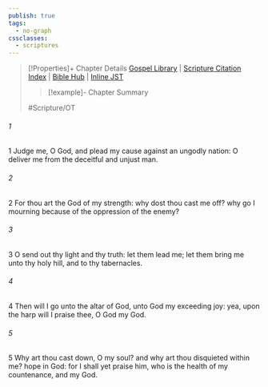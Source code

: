 ```yaml
---
publish: true
tags:
  - no-graph
cssclasses:
  - scriptures
---
```

>[!Properties]+ Chapter Details
>[Gospel Library](https://churchofjesuschrist.org/study/scriptures/ot/ps/43?lang=eng)    |    [Scripture Citation Index](https://scriptures.byu.edu/#0772b::c0772b)    |    [Bible Hub](https://biblehub.com/psalms/43.htm)    |    [Inline JST](https://scripturetoolbox.com/html/ic/Psalms/43.html)
>>[!example]- Chapter Summary
>> 
> 
>
>#Scripture/OT
###### 1
1 Judge me, O God, and plead my cause against an ungodly nation: O deliver me from the deceitful and unjust man.
###### 2
2 For thou art the God of my strength: why dost thou cast me off? why go I mourning because of the oppression of the enemy?
###### 3
3 O send out thy light and thy truth: let them lead me; let them bring me unto thy holy hill, and to thy tabernacles.
###### 4
4 Then will I go unto the altar of God, unto God my exceeding joy: yea, upon the harp will I praise thee, O God my God.
###### 5
5 Why art thou cast down, O my soul? and why art thou disquieted within me? hope in God: for I shall yet praise him, who is the health of my countenance, and my God.
